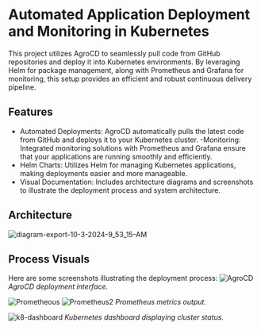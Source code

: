 
# Automated Application Deployment and Monitoring in Kubernetes

This project utilizes AgroCD to seamlessly pull code from GitHub repositories and deploy it into Kubernetes environments. By leveraging Helm for package management, along with Prometheus and Grafana for monitoring, this setup provides an efficient and robust continuous delivery pipeline.



## Features

- Automated Deployments: AgroCD automatically pulls the latest code from GitHub and deploys it to your Kubernetes cluster.
-Monitoring: Integrated monitoring solutions with Prometheus and Grafana ensure that your applications are running smoothly and efficiently.
- Helm Charts: Utilizes Helm for managing Kubernetes applications, making deployments easier and more manageable.
- Visual Documentation: Includes architecture diagrams and screenshots to illustrate the deployment process and system architecture.


## Architecture
![diagram-export-10-3-2024-9_53_15-AM](https://github.com/user-attachments/assets/93e5fef2-2bc8-4711-8404-bf0f7b2c1526)

## Process Visuals
Here are some screenshots illustrating the deployment process:
![AgroCD](https://github.com/user-attachments/assets/f57c41ae-c8f2-4ec8-a951-df483b95617b)
*AgroCD deployment interface.*


![Prometheous](https://github.com/user-attachments/assets/75d6d773-6910-4aef-91ee-484cea57b909)
![Prometheus2](https://github.com/user-attachments/assets/f6ce0174-6617-4bdc-a1ca-765aaea59a2f)
*Prometheus metrics output.*


![k8-dashboard](https://github.com/user-attachments/assets/3b73d59a-3eda-4c29-9b3d-149d30a66149)
*Kubernetes dashboard displaying cluster status.*



